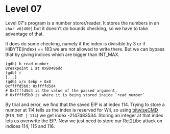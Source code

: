 # Level 07

Level 07's program is a number storer/reader.
It stores the numbers in an `char v6[400]` but it doesn't do bounds checking, so we have to take advantage of that.

It does do some checking, namely if the index is divisible by 3 or if HIBYTE(index) == 183 we are not allowed to write there.
But we can bypass that by giving indices which are bigger than INT_MAX.

```shell
(gdb) b read_number 
Breakpoint 1 at 0x80486dd
(gdb) r
[...]
(gdb) x/x $ebp + 0x8
0xffffd5b0:	0xffffd5d4
# 0xffffd5d4 is the value of the passed argument,
# 0xffffd5b0 is where it is being stored inside `read_number`
```

By trial and error, we find that the saved EIP is at index 114.
Trying to store a number at 114 tells us the index is reserved for Wil, so using [bitwiseCMD](https://bitwisecmd.com/) (`MIN_INT | 114`) we get index -2147483534.
Storing an integer at that index lets us overwrite the EIP.
Now we just need to store our Ret2Libc attack on indices 114, 115 and 116.